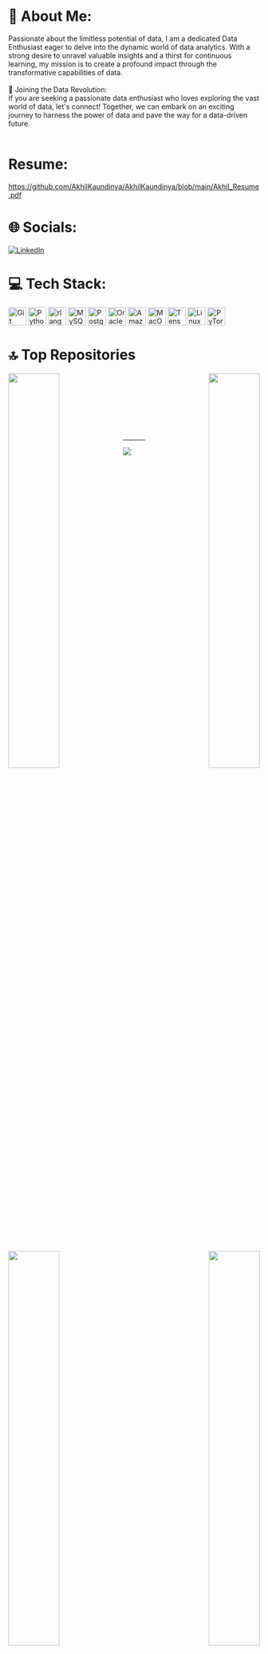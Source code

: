 # 💫 About Me:
Passionate about the limitless potential of data, I am a dedicated Data Enthusiast eager to delve into the dynamic world of data analytics. With a strong desire to unravel valuable insights and a thirst for continuous learning, my mission is to create a profound impact through the transformative capabilities of data.<br><br>🌟 Joining the Data Revolution:<br>If you are seeking a passionate data enthusiast who loves exploring the vast world of data, let's connect! Together, we can embark on an exciting journey to harness the power of data and pave the way for a data-driven future.<br><br>

# Resume:
https://github.com/AkhilKaundinya/AkhilKaundinya/blob/main/Akhil_Resume.pdf


# 🌐 Socials:
[![LinkedIn](https://img.shields.io/badge/LinkedIn-%230077B5.svg?logo=linkedin&logoColor=white)](https://linkedin.com/in/akhil-kaundinya) 

# 💻 Tech Stack:
<p align="left">
<a href="https://git-scm.com/" target="_blank" rel="noreferrer"><img src="https://raw.githubusercontent.com/danielcranney/readme-generator/main/public/icons/skills/git-colored.svg" width="36" height="36" alt="Git" /></a>
<a href="https://www.python.org/" target="_blank" rel="noreferrer"><img src="https://raw.githubusercontent.com/danielcranney/readme-generator/main/public/icons/skills/python-colored.svg" width="36" height="36" alt="Python" /></a>
<a href="https://www.r-project.org/" target="_blank" rel="noreferrer"><img src="https://raw.githubusercontent.com/danielcranney/readme-generator/main/public/icons/skills/rlang-colored.svg" width="36" height="36" alt="rlang" /></a>
<a href="https://www.mysql.com/" target="_blank" rel="noreferrer"><img src="https://raw.githubusercontent.com/danielcranney/readme-generator/main/public/icons/skills/mysql-colored.svg" width="36" height="36" alt="MySQL" /></a>
<a href="https://www.postgresql.org/" target="_blank" rel="noreferrer"><img src="https://raw.githubusercontent.com/danielcranney/readme-generator/main/public/icons/skills/postgresql-colored.svg" width="36" height="36" alt="PostgreSQL" /></a>
<a href="https://www.oracle.com/uk/index.html" target="_blank" rel="noreferrer"><img src="https://raw.githubusercontent.com/danielcranney/readme-generator/main/public/icons/skills/oracle-colored.svg" width="36" height="36" alt="Oracle" /></a>
<a href="https://aws.amazon.com" target="_blank" rel="noreferrer"><img src="https://raw.githubusercontent.com/danielcranney/readme-generator/main/public/icons/skills/aws-colored.svg" width="36" height="36" alt="Amazon Web Services" /></a>
<a href="https://apple.com" target="_blank" rel="noreferrer"><img src="https://raw.githubusercontent.com/danielcranney/readme-generator/main/public/icons/skills/macos-colored.svg" width="36" height="36" alt="MacOS" /></a>
<a href="https://www.tensorflow.org/" target="_blank" rel="noreferrer"><img src="https://raw.githubusercontent.com/danielcranney/readme-generator/main/public/icons/skills/tensorflow-colored.svg" width="36" height="36" alt="TensorFlow" /></a>
<a href="https://www.linux.org" target="_blank" rel="noreferrer"><img src="https://raw.githubusercontent.com/danielcranney/readme-generator/main/public/icons/skills/linux-colored.svg" width="36" height="36" alt="Linux" /></a>
<a href="https://pytorch.org/" target="_blank" rel="noreferrer"><img src="https://raw.githubusercontent.com/danielcranney/readme-generator/main/public/icons/skills/pytorch-colored.svg" width="36" height="36" alt="PyTorch" /></a>
</p>


# 🔝 Top  Repositories
<div width="100%" align="center"><a href="https://github.com/AkhilKaundinya/Twitter-Sentiment-Analysis" align="left"><img align="left" width="45%" src="https://github-readme-stats.vercel.app/api/pin/?username=AkhilKaundinya&repo=Twitter-Sentiment-Analysis&title_color=0891b2&text_color=ffffff&icon_color=0891b2&bg_color=1c1917&hide_border=true&locale=en" /></a><a href="https://github.com/AkhilKaundinya/NYC-Dallas-Chicago_FI" align="right"><img align="right" width="45%" src="https://github-readme-stats.vercel.app/api/pin/?username=AkhilKaundinya&repo=NYC-Dallas-Chicago_FI&title_color=0891b2&text_color=ffffff&icon_color=0891b2&bg_color=1c1917&hide_border=true&locale=en" /></a></div><br /><br /><br /><br /><br /><br /><br />
<div width="100%" align="center"><a href="https://github.com/AkhilKaundinya/NYC-Motor-Vehicle-Collision" align="left"><img align="left" width="45%" src="https://github-readme-stats.vercel.app/api/pin/?username=AkhilKaundinya&repo=NYC-Motor-Vehicle-Collision&title_color=0891b2&text_color=ffffff&icon_color=0891b2&bg_color=1c1917&hide_border=true&locale=en" /></a><a href="https://github.com/AkhilKaundinya/Iowa-Liquor-Sales" align="right"><img align="right" width="45%" src="https://github-readme-stats.vercel.app/api/pin/?username=AkhilKaundinya&repo=Iowa-Liquor-Sales&title_color=0891b2&text_color=ffffff&icon_color=0891b2&bg_color=1c1917&hide_border=true&locale=en" /></a></div>

---
[![](https://visitcount.itsvg.in/api?id=AkhilKaundinya&icon=3&color=0)](https://visitcount.itsvg.in)

<!-- Proudly created with GPRM ( https://gprm.itsvg.in ) -->






